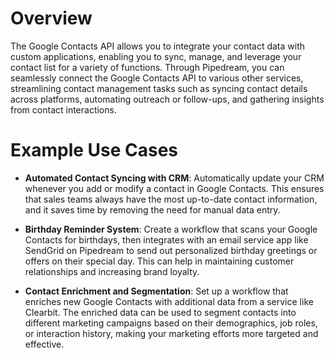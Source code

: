 # Overview

The Google Contacts API allows you to integrate your contact data with custom applications, enabling you to sync, manage, and leverage your contact list for a variety of functions. Through Pipedream, you can seamlessly connect the Google Contacts API to various other services, streamlining contact management tasks such as syncing contact details across platforms, automating outreach or follow-ups, and gathering insights from contact interactions.

# Example Use Cases

- **Automated Contact Syncing with CRM**: Automatically update your CRM whenever you add or modify a contact in Google Contacts. This ensures that sales teams always have the most up-to-date contact information, and it saves time by removing the need for manual data entry.

- **Birthday Reminder System**: Create a workflow that scans your Google Contacts for birthdays, then integrates with an email service app like SendGrid on Pipedream to send out personalized birthday greetings or offers on their special day. This can help in maintaining customer relationships and increasing brand loyalty.

- **Contact Enrichment and Segmentation**: Set up a workflow that enriches new Google Contacts with additional data from a service like Clearbit. The enriched data can be used to segment contacts into different marketing campaigns based on their demographics, job roles, or interaction history, making your marketing efforts more targeted and effective.
